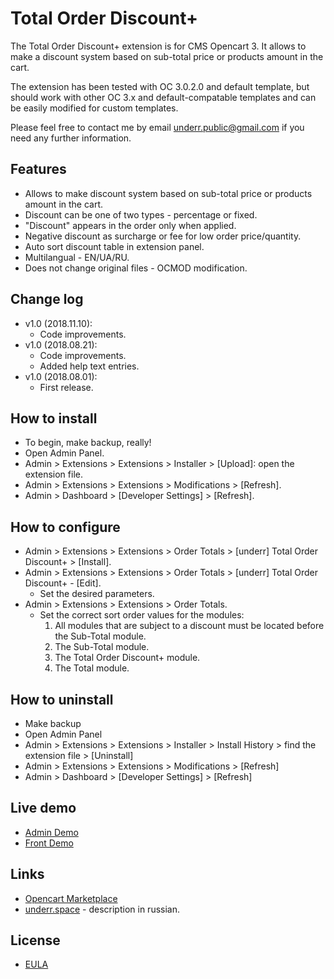 # Total Order Discount+

The Total Order Discount+ extension is for CMS Opencart 3. It allows to make a discount system based on sub-total price or products amount in the cart.

The extension has been tested with OC 3.0.2.0 and default template, but should work with other OC 3.x and default-compatable templates and can be easily modified for custom templates.

Please feel free to contact me by email <underr.public@gmail.com> if you need any further information.

## Features
* Allows to make discount system based on sub-total price or products amount in the cart.
* Discount can be one of two types - percentage or fixed.
* "Discount" appears in the order only when applied.
* Negative discount as surcharge or fee for low order price/quantity.
* Auto sort discount table in extension panel.
* Multilangual - EN/UA/RU.
* Does not change original files - OCMOD modification.

## Change log
* v1.0 (2018.11.10):
    * Code improvements.
* v1.0 (2018.08.21):
    * Code improvements.
    * Added help text entries.
* v1.0 (2018.08.01):
    * First release.

## How to install
* To begin, make backup, really!
* Open Admin Panel.
* Admin > Extensions > Extensions > Installer > [Upload]: open the extension file.
* Admin > Extensions > Extensions > Modifications > [Refresh].
* Admin > Dashboard > [Developer Settings] > [Refresh].

## How to configure
* Admin > Extensions > Extensions > Order Totals > [underr] Total Order Discount+ > [Install].
* Admin > Extensions > Extensions > Order Totals > [underr] Total Order Discount+ - [Edit].
    * Set the desired parameters.
* Admin > Extensions > Extensions > Order Totals.
    * Set the correct sort order values for the modules:
        1. All modules that are subject to a discount must be located before the Sub-Total module.
        2. The Sub-Total module.
        3. The Total Order Discount+ module.
        4. The Total module.

## How to uninstall
* Make backup
* Open Admin Panel
* Admin > Extensions > Extensions > Installer > Install History > find the extension file > [Uninstall]
* Admin > Extensions > Extensions > Modifications > [Refresh]
* Admin > Dashboard > [Developer Settings] > [Refresh]

## Live demo
* [Admin Demo](http://plus.ocmod.unaux.com/admin/index.php?route=extension/total/order_discount)
* [Front Demo](http://plus.ocmod.unaux.com)

## Links
* [Opencart Marketplace](https://www.opencart.com/index.php?route=marketplace/extension/info&extension_id=35103)
* [underr.space](https://underr.space/notes/projects/project-011.html) - description in russian.

## License
* [EULA](https://raw.githubusercontent.com/underr-ua/ocmod3-total-order-discount-plus/master/EULA.txt)
